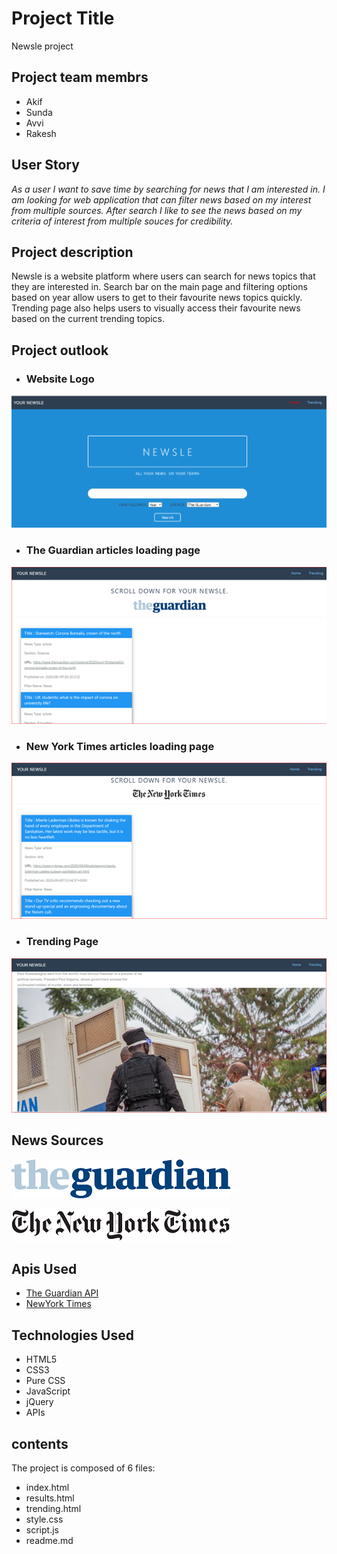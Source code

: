 # Project Title
Newsle project

## Project team membrs
* Akif
* Sunda
* Avvi
* Rakesh

## User Story
_As a user I want to save time by searching for news that I am interested in.
I am looking for web application that can filter news based on my interest from multiple sources.
After search I like to see the news based on my criteria of interest from multiple souces for credibility._


## Project description

Newsle is a website platform where users can search for news topics that they are interested in.
Search bar on the main page and filtering options based on year allow users to get to their favourite news topics quickly.
Trending page also helps users to visually access their favourite news based on the current trending topics.

## Project outlook
* ### Website Logo 
![Website logo](https://github.com/Akif448/newsle-project/blob/master/assets/main_page_logo.PNG)

* ### The Guardian articles loading page 
![The Guardian articles loading page](https://github.com/Akif448/newsle-project/blob/add-styling_html-elements/Guardian%20-Articles.png)

* ### New York Times articles loading page
![New York Times articles loading page](https://github.com/Akif448/newsle-project/blob/add-styling_html-elements/NYTimes%20Articles.png)

* ### Trending Page
![Trending page](https://github.com/Akif448/newsle-project/blob/add-styling_html-elements/trending.png)


## News Sources

![Guardian Logo](https://github.com/Akif448/newsle-project/blob/add-styling_html-elements/The_Guardian_logo.png)<br>

![New York Times Logo](https://github.com/Akif448/newsle-project/blob/add-styling_html-elements/The_New_York_Times_logo.png)

## Apis Used 

* [The Guardian API](https://open-platform.theguardian.com/ "The Guardian Api")
* [NewYork Times](https://developer.nytimes.com/ "NewYork Times Api")

## Technologies Used

* HTML5
* CSS3
* Pure CSS
* JavaScript
* jQuery
* APIs

## contents
The project is composed of 6 files:
* index.html
* results.html
* trending.html
* style.css
* script.js
* readme.md



